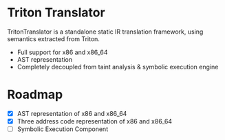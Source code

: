 # Triton Translator

TritonTranslator is a standalone static IR translation framework, using semantics extracted from Triton.
- Full support for x86 and x86_64
- AST representation
- Completely decoupled from taint analysis & symbolic execution engine

# Roadmap
 * [x] AST representation of x86 and x86_64
 * [x] Three address code representation of x86 and x86_64
 * [ ] Symbolic Execution Component
